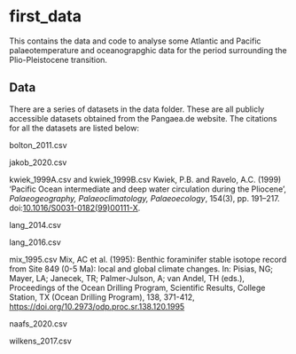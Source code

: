 # first_data
This contains the data and code to analyse some Atlantic and Pacific 
palaeotemperature and oceanograpghic data for the period surrounding
the Plio-Pleistocene transition. 

## Data

There are a series of datasets in the data folder. These are all publicly 
accessible datasets obtained from the Pangaea.de website. The citations for
 all the datasets are listed below:

bolton_2011.csv

jakob_2020.csv

kwiek_1999A.csv and kwiek_1999B.csv
Kwiek, P.B. and Ravelo, A.C. (1999) ‘Pacific Ocean intermediate and deep 
water circulation during the Pliocene’, _Palaeogeography, 
Palaeoclimatology, Palaeoecology_, 154(3), pp. 191–217. 
doi:[10.1016/S0031-0182(99)00111-X](https://doi.org/10.1016/S0031-0182(99)00111-X).

lang_2014.csv

lang_2016.csv

mix_1995.csv
Mix, AC et al. (1995): Benthic foraminifer stable isotope record from Site 
849 (0-5 Ma): local and global climate changes. In: Pisias, NG; Mayer, LA; 
Janecek, TR; Palmer-Julson, A; van Andel, TH (eds.), Proceedings of the 
Ocean Drilling Program, Scientific Results, College Station, TX 
(Ocean Drilling Program), 138, 371-412, 
https://doi.org/10.2973/odp.proc.sr.138.120.1995

naafs_2020.csv

wilkens_2017.csv


